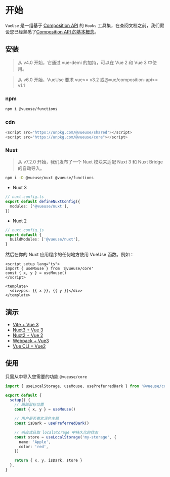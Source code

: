# 开始

`VueUse` 是一组基于 [Composition API](https://cn.vuejs.org/guide/extras/composition-api-faq.html) 的 `Hooks` 工具集，在查阅文档之前，我们假设您已经熟悉了[Composition API 的基本概念](https://cn.vuejs.org/guide/extras/composition-api-faq.html)。

## 安装

> 从 v4.0 开始，它通过 vue-demi 的加持，可以在 Vue 2 和 Vue 3 中使用。

> 从 v6.0 开始，VueUse 要求 vue>= v3.2 或@vue/composition-api>= v1.1

### npm

```bash
npm i @vueuse/functions
```

### cdn

```js
<script src="https://unpkg.com/@vueuse/shared"></script>
<script src="https://unpkg.com/@vueuse/core"></script>
```

### Nuxt

> 从 v7.2.0 开始，我们发布了一个 Nuxt 模块来适配 Nuxt 3 和 Nuxt Bridge 的自动导入。

```bash
npm i -D @vueuse/nuxt @vueuse/functions
```

- Nuxt 3

```ts
// nuxt.config.ts
export default defineNuxtConfig({
  modules: ['@vueuse/nuxt'],
})
```

- Nuxt 2

```ts
// nuxt.config.js
export default {
  buildModules: ['@vueuse/nuxt'],
}
```

然后在你的 Nuxt 应用程序的任何地方使用 VueUse 函数。例如：

```vue
<script setup lang="ts">
import { useMouse } from '@vueuse/core'
const { x, y } = useMouse()
</script>

<template>
  <div>pos: {{ x }}, {{ y }}</div>
</template>
```

## 演示

- [Vite + Vue 3](https://github.com/vueuse/vueuse-vite-starter)
- [Nuxt3 + Vue 3](https://github.com/antfu/vitesse-nuxt3)
- [Nuxt2 + Vue 2](https://github.com/antfu/vitesse-nuxt-bridge)
- [Webpack + Vue3](https://github.com/vueuse/vueuse-vue3-example)
- [Vue CLI + Vue2](https://github.com/vueuse/vueuse-vue2-example)

## 使用

只需从中导入您需要的功能 `@vueuse/core`

```ts
import { useLocalStorage, useMouse, usePreferredDark } from '@vueuse/core'

export default {
  setup() {
    // 跟踪鼠标位置
    const { x, y } = useMouse()

    // 用户是否喜欢深色主题
    const isDark = usePreferredDark()

    // 响应式获取 localStorage 中持久化的状态
    const store = useLocalStorage('my-storage', {
      name: 'Apple',
      color: 'red',
    })

    return { x, y, isDark, store }
  },
}
```
